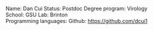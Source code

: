 Name: Dan Cui
Status: Postdoc 
Degree program: Virology  
School: GSU 
Lab: Brinton  
Programming languages: 
Github: https://github.com/dcui1 
 
